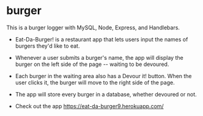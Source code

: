 # burger 

This is a burger logger with MySQL, Node, Express, and Handlebars.
* Eat-Da-Burger! is a restaurant app that lets users input the names of burgers they'd like to eat.
* Whenever a user submits a burger's name, the app will display the burger on the left side of the page -- waiting to be devoured.
* Each burger in the waiting area also has a Devour it! button. When the user clicks it, the burger will move to the right side of the page.
* The app will store every burger in a database, whether devoured or not.


* Check out the app https://eat-da-burger9.herokuapp.com/